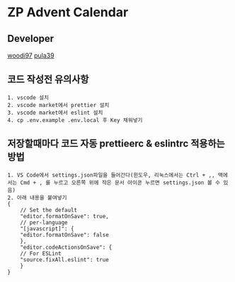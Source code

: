 # ZP Advent Calendar

## Developer

[woodi97](https://github.com/woodi97)
[pula39](https://github.com/pula39)

## 코드 작성전 유의사항

```list
1. vscode 설치
2. vscode market에서 prettier 설치
3. vscode market에서 eslint 설치
4. cp .env.example .env.local 후 Key 채워넣기
```

## 저장할때마다 코드 자동 prettieerc & eslintrc 적용하는 방법

```list
1. VS Code에서 settings.json파일을 들어간다(윈도우, 리눅스에서는 Ctrl + ,, 맥에서는 Cmd + , 를 누르고 오른쪽 위에 작은 문서 아이콘 누르면 settings.json 볼 수 있음)
2. 아래 내용을 붙여넣기
{
    // Set the default
    "editor.formatOnSave": true,
    // per-language
    "[javascript]": {
    "editor.formatOnSave": false
    },
    "editor.codeActionsOnSave": {
    // For ESLint
    "source.fixAll.eslint": true
    }
}
```
